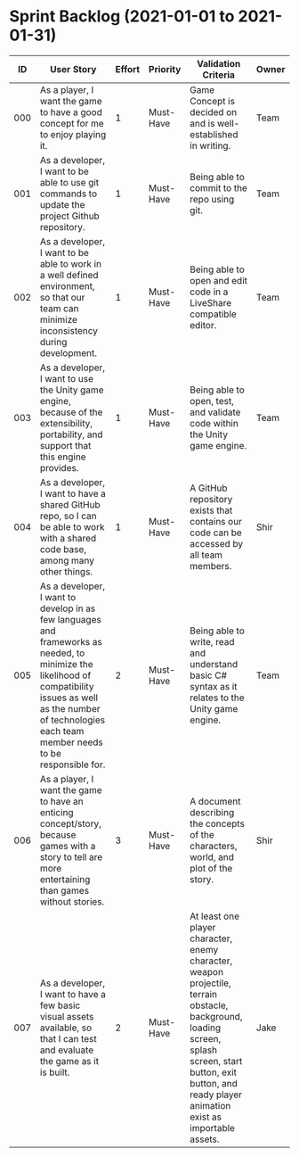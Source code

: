 # Sprint Backlog (2021-01-01 to 2021-01-31)

| ID | User Story | Effort | Priority | Validation Criteria | Owner |
|----|------------|--------|----------|---------------------|-------|
| 000 | As a player, I want the game to have a good concept for me to enjoy playing it. | 1 | Must-Have |Game Concept is decided on and is well-established in writing. | Team |
| 001 | As a developer, I want to be able to use git commands to update the project Github repository. | 1 | Must-Have | Being able to commit to the repo using git. | Team |
| 002 | As a developer, I want to be able to work in a well defined environment, so that our team can minimize inconsistency during development. | 1 | Must-Have | Being able to open and edit code in a LiveShare compatible editor. | Team |
| 003 | As a developer, I want to use the Unity game engine, because of the extensibility, portability, and support that this engine provides. | 1 | Must-Have | Being able to open, test, and validate code within the Unity game engine. | Team |
| 004 | As a developer, I want to have a shared GitHub repo, so I can be able to work with a shared code base, among many other things. | 1 | Must-Have | A GitHub repository exists that contains our code can be accessed by all team members. | Shir |
| 005 | As a developer, I want to develop in as few languages and frameworks as needed, to minimize the likelihood of compatibility issues as well as the number of technologies each team member needs to be responsible for. | 2 | Must-Have |  Being able to write, read and understand basic C# syntax as it relates to the Unity game engine. | Team |
| 006 | As a player, I want the game to have an enticing concept/story, because games with a story to tell are more entertaining than games without stories. | 3 | Must-Have | A document describing the concepts of the characters, world, and plot of the story. | Shir |
| 007 | As a developer, I want to have a few basic visual assets available, so that I can test and evaluate the game as it is built. | 2 | Must-Have | At least one player character, enemy character, weapon projectile, terrain obstacle, background, loading screen, splash screen, start button, exit button, and ready player animation exist as importable assets. | Jake |
